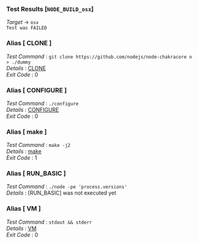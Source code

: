 ### Test Results [`NODE_BUILD_osx`]   
*Target* -> `osx`   
`Test was FAILED`

### Alias [ CLONE ]   
*Test Command* : `git clone https://github.com/nodejs/node-chakracore n > ./dummy`   
*Details*      : [CLONE](https://github.com/CCRobot/TestResults/blob/20180204T042033NODE_BUILD_osx/CLONE_0.md)   
*Exit Code*    : 0   

   
### Alias [ CONFIGURE ]   
*Test Command* : `./configure`   
*Details*      : [CONFIGURE](https://github.com/CCRobot/TestResults/blob/20180204T042033NODE_BUILD_osx/CONFIGURE_1.md)   
*Exit Code*    : 0   

   
### Alias [ make ]   
*Test Command* : `make -j2`   
*Details*      : [make](https://github.com/CCRobot/TestResults/blob/20180204T042033NODE_BUILD_osx/make_2.md)   
*Exit Code*    : 1   

   
### Alias [ RUN_BASIC ]   
*Test Command* : `./node -pe 'process.versions'`   
*Details*      : [RUN_BASIC] was not executed yet   

   
### Alias [ VM ]   
*Test Command* : `stdout && stderr`   
*Details*      : [VM](https://github.com/CCRobot/TestResults/blob/20180204T042033NODE_BUILD_osx/VM_4.md)   
*Exit Code*    : 0   

   
